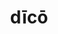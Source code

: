 ---
title: dīcō
meaning: to say
ch: [ten, f1, f, ss, ss4]
pos: verb
inf: dīcere
secondppstem: dīc
infend: ere
conjugation: third
derivatives: dictator, contradiction
six: y
---